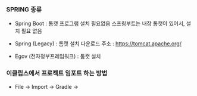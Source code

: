 ### SPRING 종류

- Spring Boot : 톰캣 프로그램 설치 필요없음
  스프링부트는 내장 톰캣이 있어서, 설치 필요 없음

- Spring (Legacy) : 톰캣 설치
  다운로드 주소 : https://tomcat.apache.org/
- Egov (전자정부프레임워크) : 톰캣 설치

### 이클립스에서 프로젝트 임포트 하는 방법

- File -> Import -> Gradle ->
